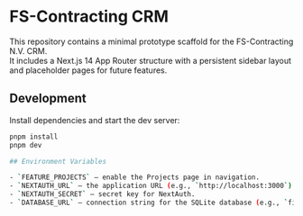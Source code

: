 # FS-Contracting CRM

This repository contains a minimal prototype scaffold for the FS-Contracting N.V. CRM.  
It includes a Next.js 14 App Router structure with a persistent sidebar layout and placeholder pages for future features.

## Development

Install dependencies and start the dev server:

```bash
pnpm install
pnpm dev

## Environment Variables

- `FEATURE_PROJECTS` – enable the Projects page in navigation.
- `NEXTAUTH_URL` – the application URL (e.g., `http://localhost:3000`).
- `NEXTAUTH_SECRET` – secret key for NextAuth.
- `DATABASE_URL` – connection string for the SQLite database (e.g., `file:./dev.db`).
